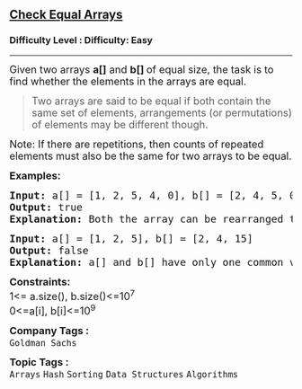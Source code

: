<h2><a href="https://www.geeksforgeeks.org/problems/check-if-two-arrays-are-equal-or-not3847/1?page=1&category=Arrays&difficulty=Easy,Medium&status=unsolved&sortBy=submissions">Check Equal Arrays</a></h2><h3>Difficulty Level : Difficulty: Easy</h3><hr><div class="problems_problem_content__Xm_eO"><p><span style="font-size: 18px;">Given two arrays <strong>a[]</strong> and <strong>b[] </strong>of equal size, the task is to find whether the elements in the arrays are equal. </span></p>
<blockquote>
<p><span style="font-size: 18px;">Two arrays are said to be equal if both contain the same set of elements, arrangements (or permutations) of elements may be different though.</span></p>
</blockquote>
<p><span style="font-size: 18px;">Note: If there are repetitions, then counts of repeated elements must also be the same for two arrays to be equal.</span></p>
<p><span style="font-size: 18px;"><strong>Examples:</strong></span></p>
<pre><span style="font-size: 18px;"><strong>Input: </strong>a[] = [1, 2, 5, 4, 0], b[] = [2, 4, 5, 0, 1]
<strong>Output: </strong>true<strong>
Explanation: </strong>Both the array can be rearranged to [0,1,2,4,5]</span>
</pre>
<pre><span style="font-size: 18px;"><strong>Input: </strong>a[] = [1, 2, 5], b[] = [2, 4, 15]
<strong>Output: </strong>false<strong>
Explanation: </strong>a[] and b[] have only one common value.</span></pre>
<p><span style="font-size: 18px;"><strong>Constraints:</strong><br>1&lt;= a.size(), b.size()&lt;=10<sup>7</sup><br>0&lt;=a[i], b[i]&lt;=10<sup>9</sup></span></p></div><p><span style=font-size:18px><strong>Company Tags : </strong><br><code>Goldman Sachs</code>&nbsp;<br><p><span style=font-size:18px><strong>Topic Tags : </strong><br><code>Arrays</code>&nbsp;<code>Hash</code>&nbsp;<code>Sorting</code>&nbsp;<code>Data Structures</code>&nbsp;<code>Algorithms</code>&nbsp;